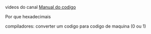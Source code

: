 videos do canal [Manual do codigo](https://www.youtube.com/playlist?list=PLLFRf_pkM7b7fHUHJaExLmE4FmVHnFU_B)

Por que hexadecimais

compiladores: converter um codigo para codigo de maquina (0 ou 1)